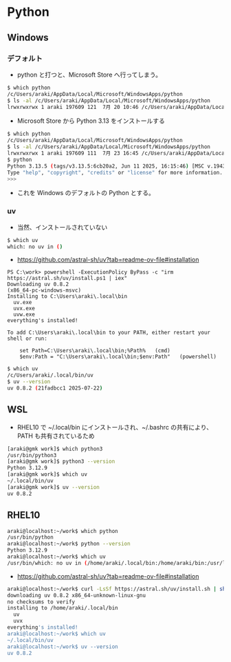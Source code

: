 # Python
## Windows
### デフォルト

- python と打つと、Microsoft Store へ行ってしまう。

```bash
$ which python
/c/Users/araki/AppData/Local/Microsoft/WindowsApps/python
$ ls -al /c/Users/araki/AppData/Local/Microsoft/WindowsApps/python
lrwxrwxrwx 1 araki 197609 121  7月 20 10:46 /c/Users/araki/AppData/Local/Microsoft/WindowsApps/python -> '/c/Program Files/WindowsApps/Microsoft.DesktopAppInstaller_1.26.400.0_x64__8wekyb3d8bbwe/AppInstallerPythonRedirector.exe'*
```

- Microsoft Store から Python 3.13 をインストールする

```bash
$ which python
/c/Users/araki/AppData/Local/Microsoft/WindowsApps/python
$ ls -al /c/Users/araki/AppData/Local/Microsoft/WindowsApps/python
lrwxrwxrwx 1 araki 197609 111  7月 23 16:45 /c/Users/araki/AppData/Local/Microsoft/WindowsApps/python -> '/c/Program Files/WindowsApps/PythonSoftwareFoundation.Python.3.13_3.13.1520.0_x64__qbz5n2kfra8p0/python3.13.exe'*
$ python
Python 3.13.5 (tags/v3.13.5:6cb20a2, Jun 11 2025, 16:15:46) [MSC v.1943 64 bit (AMD64)] on win32
Type "help", "copyright", "credits" or "license" for more information.
>>> 
```

- これを Windows のデフォルトの Python とする。

### uv

- 当然、インストールされていない

```bash
$ which uv
which: no uv in ()
```

- https://github.com/astral-sh/uv?tab=readme-ov-file#installation

```pwsh
PS C:\work> powershell -ExecutionPolicy ByPass -c "irm https://astral.sh/uv/install.ps1 | iex"
Downloading uv 0.8.2
(x86_64-pc-windows-msvc)
Installing to C:\Users\araki\.local\bin
  uv.exe
  uvx.exe
  uvw.exe
everything's installed!

To add C:\Users\araki\.local\bin to your PATH, either restart your shell or run:

    set Path=C:\Users\araki\.local\bin;%Path%   (cmd)
    $env:Path = "C:\Users\araki\.local\bin;$env:Path"   (powershell)
```

```bash
$ which uv
/c/Users/araki/.local/bin/uv
$ uv --version
uv 0.8.2 (21fadbcc1 2025-07-22)
```

## WSL

- RHEL10 で ~/.local/bin にインストールされ、~/.bashrc の共有により、PATH も共有されているため

```bash
[araki@gmk work]$ which python3
/usr/bin/python3
[araki@gmk work]$ python3 --version
Python 3.12.9
[araki@gmk work]$ which uv
~/.local/bin/uv
[araki@gmk work]$ uv --version
uv 0.8.2
```

## RHEL10

```bash
araki@localhost:~/work$ which python
/usr/bin/python
araki@localhost:~/work$ python --version
Python 3.12.9
araki@localhost:~/work$ which uv
/usr/bin/which: no uv in (/home/araki/.local/bin:/home/araki/bin:/usr/local/bin:/usr/local/sbin:/usr/bin:/usr/sbin)
```

- https://github.com/astral-sh/uv?tab=readme-ov-file#installation

```bash
araki@localhost:~/work$ curl -LsSf https://astral.sh/uv/install.sh | sh
downloading uv 0.8.2 x86_64-unknown-linux-gnu
no checksums to verify
installing to /home/araki/.local/bin
  uv
  uvx
everything's installed!
araki@localhost:~/work$ which uv
~/.local/bin/uv
araki@localhost:~/work$ uv --version
uv 0.8.2
```